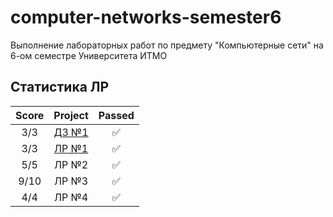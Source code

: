 # computer-networks-semester6
Выполнение лабораторных работ по предмету "Компьютерные сети" на 6-ом семестре Университета ИТМО


## Статистика ЛР

| Score   | Project                | Passed |
| :---:   | :---:                  | :---:  | 
| 3/3     | [ДЗ №1](hw1/)          | ✅     |
| 3/3     | [ЛР №1](lab1/)         | ✅     |
| 5/5     | ЛР №2                  | ✅     |
| 9/10    | ЛР №3                  | ✅     |
| 4/4     | ЛР №4                  | ✅     |

